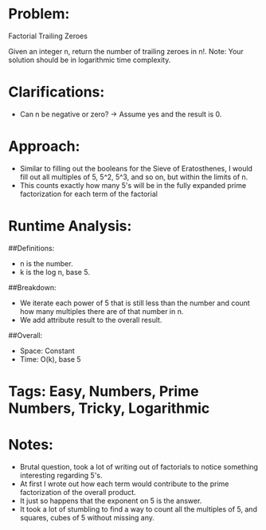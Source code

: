 # Problem:
  Factorial Trailing Zeroes
  
  Given an integer n, return the number of trailing zeroes in n!.
  Note: Your solution should be in logarithmic time complexity.
  
# Clarifications:
  - Can n be negative or zero? -> Assume yes and the result is 0.

# Approach:
  - Similar to filling out the booleans for the Sieve of Eratosthenes, I would fill out all multiples of 5, 5^2, 5^3, and so on, but within the limits of n.
  - This counts exactly how many 5's will be in the fully expanded prime factorization for each term of the factorial

# Runtime Analysis:
##Definitions:
  - n is the number.
  - k is the log n, base 5.

##Breakdown:
  - We iterate each power of 5 that is still less than the number and count how many multiples there are of that number in n.
  - We add attribute result to the overall result.

##Overall:
  - Space: Constant
  - Time: O(k), base 5

# Tags: Easy, Numbers, Prime Numbers, Tricky, Logarithmic

# Notes:
  - Brutal question, took a lot of writing out of factorials to notice something interesting regarding 5's.
  - At first I wrote out how each term would contribute to the prime factorization of the overall product.
  - It just so happens that the exponent on 5 is the answer.
  - It took a lot of stumbling to find a way to count all the multiples of 5, and squares, cubes of 5 without missing any.
